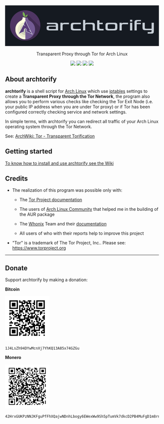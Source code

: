 <p align="center">
<img src="img/logo.png" alt="archtorify">
</p>

<p align="center">
Transparent Proxy through Tor for Arch Linux
</p>

<p align="center">
<a href="https://github.com/brainfucksec/archtorify/tags"><img src="https://img.shields.io/badge/version-1.27.1-blue"></a>
<a href="https://github.com/brainfucksec/archtorify/commits/master"><img src="https://img.shields.io/badge/build-passing-brightgreen.svg"></a>
<a href="https://github.com/brainfucksec/archtorify/wiki"><img src="https://img.shields.io/badge/docs-passing-brightgreen.svg"></a>
<a href="https://github.com/brainfucksec/archtorify/blob/master/LICENSE"><img src="https://img.shields.io/github/license/brainfucksec/archtorify.svg"></a>
</p>

## About archtorify

**archtorify** is a shell script for [Arch Linux](https://www.archlinux.org/) which use [iptables](https://www.netfilter.org/projects/iptables/index.html) settings to create a **Transparent Proxy through the Tor Network**, the program also allows you to perform various checks like checking the Tor Exit Node (i.e. your public IP address when you are under Tor proxy) or if Tor has been configured correctly checking service and network settings.

In simple terms, with archtorify you can redirect all traffic of your Arch Linux operating system through the Tor Network.

See: [ArchWiki: Tor - Transparent Torification](https://wiki.archlinux.org/title/Tor#Transparent_Torification)

## Getting started

[To know how to install and use archtorify see the Wiki](https://github.com/brainfucksec/archtorify/wiki)

## Credits

* The realization of this program was possible only with:

    * The [Tor Project documentation](https://gitlab.torproject.org/tpo/tpa/team/-/wikis/home)

    * The users of [Arch Linux Community](https://bbs.archlinux.org/) that helped me in the building of the AUR package

    * The [Whonix](https://www.whonix.org/) Team and their [documentation](https://www.whonix.org/wiki/Documentation)

    * All users of who with their reports help to improve this project

* "Tor" is a trademark of The Tor Project, Inc.. Please see: https://www.torproject.org

---

## Donate

Support archtorify by making a donation:

**Bitcoin**

![.](img/bitcoin.png)

```
1J4LsZh94DYwMcnXj7YhKQ13A85x74GZGu
```

**Monero**

![.](img/monero.png)

```
42HrxGUKPzNNJKFguPfFhXQajwNDnhLbogy6EWexWw9Sh5pTumVk7dkcD2PB4MuFgD1m8rnaR3pr1g852BWUTpXaTo9rQyr
```
